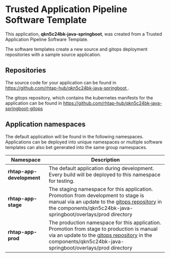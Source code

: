 # Trusted Application Pipeline Software Template

This application, **qkn5c24bk-java-springboot**, was created from a Trusted Application Pipeline Software Template.

The software templates create a new source and gitops deployment repositories with a sample source application. 

## Repositories

The source code for your application can be found in [https://github.com/rhtap-hub/qkn5c24bk-java-springboot ](https://github.com/rhtap-hub/qkn5c24bk-java-springboot ).
 
The gitops repository, which contains the kubernetes manifests for the application can be found in 
[https://github.com/rhtap-hub/qkn5c24bk-java-springboot-gitops ](https://github.com/rhtap-hub/qkn5c24bk-java-springboot-gitops ) 

## Application namespaces 

The default application will be found in the following namespaces. Applications can be deployed into unique namespaces or multiple software templates can also bet generated into the same group namespaces.  

|  Namespace   |  Description   |  
| -------- | -------- |   
| **rhtap-app-development** | The default application during development. Every build will be deployed to this namespace for testing. | 
| **rhtap-app-stage** | The staging namespace for this application. Promotion from development to stage is manual via an update to the [gitops repository](https://github.com/rhtap-hub/qkn5c24bk-java-springboot-gitops ) in the components/qkn5c24bk-java-springboot/overlays/prod directory |  
| **rhtap-app-prod** | The production namespace for this application. Promotion from stage to production is manual via an update to the [gitops repository](https://github.com/rhtap-hub/qkn5c24bk-java-springboot-gitops ) in the components/qkn5c24bk-java-springboot/overlays/prod directory | 